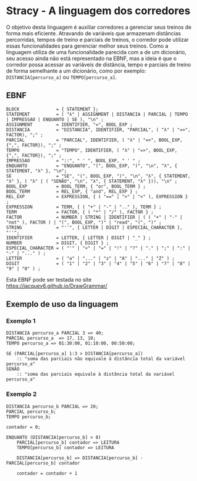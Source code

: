 # Stracy - A linguagem dos corredores

O objetivo desta linguagem é auxiliar corredores a gerenciar seus treinos de forma mais eficiente. Atravando de variáveis que armazenam distâncias percorridas, tempos de treino e parciais de treinos, o corredor pode utilizar essas funcionalidades para gerenciar melhor seus treinos. Como a linguagem utiliza de uma funcionalidade parecida com a de um dicionário, seu acesso ainda não está representado na EBNF, mas a ideia é que o corredor possa acessar as variáveis de distância, tempo e parciais de treino de forma semelhante a um dicionário, como por exemplo: `DISTANCIA[percurso_a]` ou `TEMPO[percurso_a]`.

## EBNF

```
BLOCK              = { STATEMENT };
STATEMENT          = ( "λ" | ASSIGNMENT | DISTANCIA | PARCIAL | TEMPO | IMPRESSAO | ENQUANTO | SE ), "\n" ;
ASSIGNMENT         = IDENTIFIER, "=", BOOL_EXP ;
DISTANCIA          = "DISTANCIA", IDENTIFIER, "PARCIAL", ( "λ" | "=>", FACTOR), ";" ;
PARCIAL            = "PARCIAL", IDENTIFIER, ( "λ" | "=>", BOOL_EXP, {",", FACTOR}), ";" ;
TEMPO              = "TEMPO", IDENTIFIER, ( "λ" | "=>", BOOL_EXP, {",", FACTOR}), ";" ;
IMPRESSAO          = "::", " ' ", BOOL_EXP, " ' " ;
ENQUANTO           = "ENQUANTO", "(", BOOL_EXP, ")", "\n", "λ", { STATEMENT, "λ" }, "\n";
SE                 = "SE", "(", BOOL_EXP, ")", "\n", "λ", { STATEMENT, "λ" }, ( "λ" | ( "SENÃO", "\n", "λ", { STATEMENT, "λ" })), "\n" ;
BOOL_EXP           = BOOL_TERM, { "or", BOOL_TERM } ;
BOOL_TERM          = REL_EXP, { "and", REL_EXP } ;
REL_EXP            = EXPRESSION, { ( "==" | ">" | "<" ), EXPRESSION } ;
EXPRESSION         = TERM, { ( "+" | "-" | ".." ), TERM } ;
TERM 	           = FACTOR, { ( "*" | "/" ), FACTOR } ;
FACTOR             = NUMBER | STRING | IDENTIFIER | ( ( "+" | "-" | "not" ), FACTOR ) | "(", BOOL_EXP, ")" | "read", "(", ")" ;
STRING             = "''", { LETTER | DIGIT | ESPECIAL_CHARACTER }, "''";
IDENTIFIER         = LETTER, { LETTER | DIGIT | "_" } ;
NUMBER             = DIGIT, { DIGIT } ;
ESPECIAL_CHARACTER = ( "'" | "<" | "=" | "!" | "?" | "." | ";" | ":" | "-" | "..." ) ;
LETTER             = ( "a" | "..." | "z" | "A" | "..." | "Z" ) ;
DIGIT              = ( "1" | "2" | "3" | "4" | "5" | "6" | "7" | "8" | "9" | "0" ) ;
```

Esta EBNF pode ser testada no site https://jacquev6.github.io/DrawGrammar/

## Exemplo de uso da linguagem

### Exemplo 1
```stracy
DISTANCIA percurso_a PARCIAL 3 => 40;
PARCIAL percurso_a  => 17, 13, 10;
TEMPO percurso_a => 01:30:00, 01:10:00, 00:50:00;

SE (PARCIAL[percurso_a] 1:3 > DISTANCIA[percurso_a])
	:: "soma das parciais não equivale à distância total da variável percurso_a"
SENÃO
	:: "soma das parciais equivale à distância total da variável percurso_a"
```

### Exemplo 2
```stracy
DISTANCIA percurso_b PARCIAL => 20;
PARCIAL percurso_b;
TEMPO percurso_b;

contador = 0;

ENQUANTO (DISTANCIA[percurso_b] > 0)
	PARCIAL[percurso_b] contador => LEITURA
	TEMPO[percurso_b] contador => LEITURA
	
	DISTANCIA[percurso_b] => DISTANCIA[percurso_b] - PARCIAL[percurso_b] contador

	contador = contador + 1
```